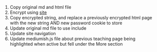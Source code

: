 1. Copy original md and html file
1. Encrypt using [site](https://robinmoisson.github.io/staticrypt)
1. Copy encrypted string, and replace a previously encrypted html page with the new string AND new password cookie to store
1. Update original md file to use include
1. Update site navigation
1. Update mediumish.js file about previous teaching page being highlighted when active but fell under the More section